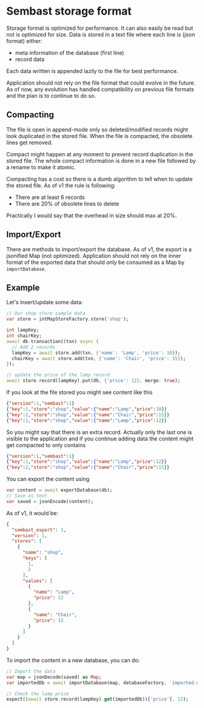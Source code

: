 # Sembast storage format

Storage format is optimized for performance. It can also easily be read but not is optimized for size.
Data is stored in a text file where each line is (json format) either:
- meta information of the database (first line)
- record data

Each data written is appended lazily to the file for best performance.

Application should not rely on the file format that could evolve in the future. As of now, any evolution has handled
compatibility on previous file formats and the plan is to continue to do so. 

## Compacting

The file is open in append-mode only so deleted/modified records might look duplicated in the stored file. When the
file is compacted, the obsolete lines get removed.

Compact might happen at any moment to prevent record duplication in the stored file. The whole compact information
is done in a new file followed by a rename to make it atomic.

Compacting has a cost so there is a dumb algorithm to tell when to update the stored file. 
As of v1 the rule is following:
- There are at least 6 records
- There are 20% of obsolete lines to delete

Practically I would say that the overhead in size should max at 20%.

## Import/Export

There are methods to import/export the database.
As of v1, the export is a jsonified Map (not optimized). Application should not rely on the inner format of 
the exported data that should only be consumed as a Map by `importDatabase`.

## Example

Let's insert/update some data:

```dart
// Our shop store sample data
var store = intMapStoreFactory.store('shop');

int lampKey;
int chairKey;
await db.transaction((txn) async {
  // Add 2 records
  lampKey = await store.add(txn, {'name': 'Lamp', 'price': 10});
  chairKey = await store.add(txn, {'name': 'Chair', 'price': 15});
});

// update the price of the lamp record
await store.record(lampKey).put(db, {'price': 12}, merge: true);
```
If you look at the file stored you might see content like this

```json
{"version":1,"sembast":1}
{"key":1,"store":"shop","value":{"name":"Lamp","price":10}}
{"key":2,"store":"shop","value":{"name":"Chair","price":15}}
{"key":1,"store":"shop","value":{"name":"Lamp","price":12}}
```

So you might say that there is an extra record. Actually only the last one is visible to the application and if you 
continue adding data the content might get compacted to only contains

```json
{"version":1,"sembast":1}
{"key":1,"store":"shop","value":{"name":"Lamp","price":12}}
{"key":2,"store":"shop","value":{"name":"Chair","price":15}}
```

You can export the content using 

```dart
var content = await exportDatabase(db);
// Save as text
var saved = jsonEncode(content);
```

As of v1, it would be:

```json
{
  "sembast_export": 1,
  "version": 1,
  "stores": [
    {
      "name": "shop",
      "keys": [
        1,
        2
      ],
      "values": [
        {
          "name": "Lamp",
          "price": 12
        },
        {
          "name": "Chair",
          "price": 15
        }
      ]
    }
  ]
}
```

To import the content in a new database, you can do:

```dart
// Import the data
var map = jsonDecode(saved) as Map;
var importedDb = await importDatabase(map, databaseFactory, 'imported.db');

// Check the lamp price
expect((await store.record(lampKey).get(importedDb))['price'], 12);
```